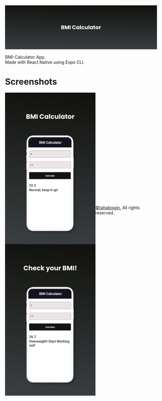 ![ReactNative-BMI](https://github.com/tahabisginsoftware/rn-bmi/blob/master/assets/github%20cover.png "ReactNative-BMI")

BMI-Calculator App.<br>
Made with React Native using Expo CLI.

# Screenshots
<img align="left" alt="bmi1" src="https://github.com/tahabisginsoftware/rn-bmi/blob/master/assets/screen_one.png" width="300"/>
<img align="left" alt="bmi2" src="https://github.com/tahabisginsoftware/rn-bmi/blob/master/assets/screen_two.png" width="300"/>
<br><br><br><br><br><br><br><br><br><br><br><br><br><br><br><br><br><br><br><br><br>

[©tahabisgin.](https://tbsvsn.com) All rights reserved.
